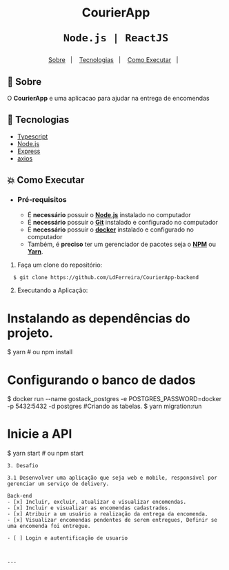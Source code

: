 <h1 align="center">
    CourierApp

    Node.js | ReactJS
</h1>


<p align="center">
  <a href="#bookmark-sobre">Sobre</a>&nbsp;&nbsp;&nbsp;|&nbsp;&nbsp;&nbsp;
  <a href="#rocket-tecnologias">Tecnologias</a>&nbsp;&nbsp;&nbsp;|&nbsp;&nbsp;&nbsp;
  <a href="#boom-como-executar">Como Executar</a>&nbsp;&nbsp;&nbsp;|&nbsp;&nbsp;&nbsp;
</p>


## :bookmark: Sobre

O **CourierApp** e uma aplicacao para ajudar na entrega de encomendas

## :rocket: Tecnologias

-  [Typescript](https://www.typescriptlang.org/)
-  [Node.js](https://nodejs.org/en/)
-  [Express](https://expressjs.com/)
-  [axios](https://github.com/axios/axios)

## :boom: Como Executar

- ### **Pré-requisitos**

  - É **necessário** possuir o **[Node.js](https://nodejs.org/en/)** instalado no computador
  - É **necessário** possuir o **[Git](https://git-scm.com/)** instalado e configurado no computador
  - É **necessário** possuir o **[docker](https://www.docker.com/)** instalado e configurado no computador
  - Também, é **preciso** ter um gerenciador de pacotes seja o **[NPM](https://www.npmjs.com/)** ou **[Yarn](https://yarnpkg.com/)**.

1. Faça um clone do repositório:

```sh
  $ git clone https://github.com/LdFerreira/CourierApp-backend
```

2. Executando a Aplicação:


  # Instalando as dependências do projeto.
  $ yarn # ou npm install
  # Configurando o banco de dados
  $ docker run --name gostack_postgres -e POSTGRES_PASSWORD=docker -p 5432:5432 -d postgres
  #Criando as tabelas.
  $ yarn migration:run
  # Inicie a API
  $ yarn start # ou npm start

```
3. Desafio

3.1 Desenvolver uma aplicação que seja web e mobile, responsável por gerenciar um serviço de delivery.

Back-end
- [x] Incluir, excluir, atualizar e visualizar encomendas.
- [x] Incluir e visualizar as encomendas cadastrados.
- [x] Atribuir a um usuário a realização da entrega da encomenda.
- [x] Visualizar encomendas pendentes de serem entregues, Definir se uma encomenda foi entregue.

- [ ] Login e autentificação de usuario



---
